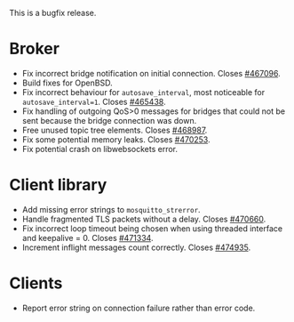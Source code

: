 <!--
.. title: Version 1.4.3 released
.. slug: version-1-4-3-released
.. date: 2015-08-19 15:42:27
.. tags: Releases
.. category:
.. link:
.. description:
.. type: text
-->

This is a bugfix release.

# Broker

 * Fix incorrect bridge notification on initial connection. Closes [#467096].
 * Build fixes for OpenBSD.
 * Fix incorrect behaviour for `autosave_interval`, most noticeable for
   `autosave_interval=1`. Closes [#465438].
 * Fix handling of outgoing QoS&gt;0 messages for bridges that could not be
   sent because the bridge connection was down.
 * Free unused topic tree elements. Closes [#468987].
 * Fix some potential memory leaks. Closes [#470253].
 * Fix potential crash on libwebsockets error.

# Client library

 * Add missing error strings to `mosquitto_strerror`.
 * Handle fragmented TLS packets without a delay. Closes [#470660].
 * Fix incorrect loop timeout being chosen when using threaded interface and
   keepalive = 0. Closes [#471334].
 * Increment inflight messages count correctly. Closes [#474935].

# Clients

 * Report error string on connection failure rather than error code.

[#467096]: https://bugs.eclipse.org/bugs/show_bug.cgi?id=467096
[#465438]: https://bugs.eclipse.org/bugs/show_bug.cgi?id=465438
[#468987]: https://bugs.eclipse.org/bugs/show_bug.cgi?id=468987
[#470253]: https://bugs.eclipse.org/bugs/show_bug.cgi?id=470253
[#470660]: https://bugs.eclipse.org/bugs/show_bug.cgi?id=470660
[#471334]: https://bugs.eclipse.org/bugs/show_bug.cgi?id=471334
[#474935]: https://bugs.eclipse.org/bugs/show_bug.cgi?id=474935
